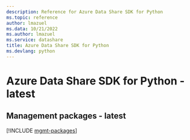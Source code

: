 ```yaml
---
description: Reference for Azure Data Share SDK for Python
ms.topic: reference
author: lmazuel
ms.data: 10/21/2022
ms.author: lmazuel
ms.service: datashare
title: Azure Data Share SDK for Python
ms.devlang: python
---
```

# Azure Data Share SDK for Python - latest

## Management packages - latest
[!INCLUDE [mgmt-packages](data-share-mgmt-index.md)]